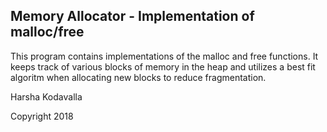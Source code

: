 ## Memory Allocator - Implementation of malloc/free

This program contains implementations of the malloc and free functions. It keeps track of various blocks of memory in the heap and utilizes a best fit algoritm when allocating new blocks to reduce fragmentation. 

Harsha Kodavalla

Copyright 2018
